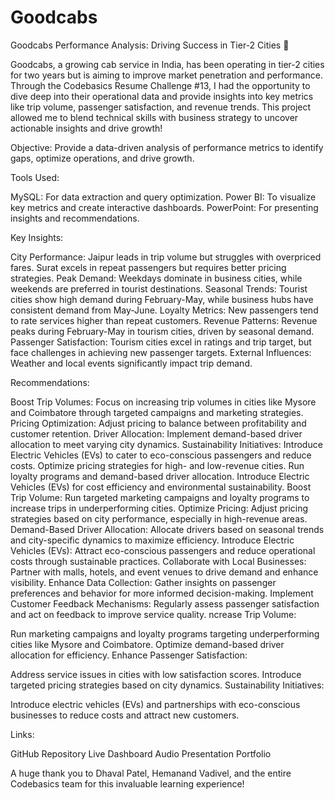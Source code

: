 # Goodcabs

Goodcabs Performance Analysis: Driving Success in Tier-2 Cities 🚖

Goodcabs, a growing cab service in India, has been operating in tier-2 cities for two years but is aiming to improve market penetration and performance. 
Through the Codebasics Resume Challenge #13, I had the opportunity to dive deep into their operational data and provide insights into key metrics like trip volume, passenger satisfaction, and revenue trends.
This project allowed me to blend technical skills with business strategy to uncover actionable insights and drive growth!

Objective: Provide a data-driven analysis of performance metrics to identify gaps, optimize operations, and drive growth.

Tools Used:

MySQL: For data extraction and query optimization.
Power BI: To visualize key metrics and create interactive dashboards.
PowerPoint: For presenting insights and recommendations.

Key Insights:

City Performance: Jaipur leads in trip volume but struggles with overpriced fares. Surat excels in repeat passengers but requires better pricing strategies.
Peak Demand: Weekdays dominate in business cities, while weekends are preferred in tourist destinations.
Seasonal Trends: Tourist cities show high demand during February-May, while business hubs have consistent demand from May-June.
Loyalty Metrics: New passengers tend to rate services higher than repeat customers.
Revenue Patterns: Revenue peaks during February-May in tourism cities, driven by seasonal demand.
Passenger Satisfaction: Tourism cities excel in ratings and trip target, but face challenges in achieving new passenger targets.
External Influences: Weather and local events significantly impact trip demand.

Recommendations:

Boost Trip Volumes: Focus on increasing trip volumes in cities like Mysore and Coimbatore through targeted campaigns and marketing strategies.
Pricing Optimization: Adjust pricing to balance between profitability and customer retention.
Driver Allocation: Implement demand-based driver allocation to meet varying city dynamics.
Sustainability Initiatives: Introduce Electric Vehicles (EVs) to cater to eco-conscious passengers and reduce costs.
Optimize pricing strategies for high- and low-revenue cities.
Run loyalty programs and demand-based driver allocation.
Introduce Electric Vehicles (EVs) for cost efficiency and environmental sustainability.
Boost Trip Volume: Run targeted marketing campaigns and loyalty programs to increase trips in underperforming cities.
Optimize Pricing: Adjust pricing strategies based on city performance, especially in high-revenue areas.
Demand-Based Driver Allocation: Allocate drivers based on seasonal trends and city-specific dynamics to maximize efficiency.
Introduce Electric Vehicles (EVs): Attract eco-conscious passengers and reduce operational costs through sustainable practices.
Collaborate with Local Businesses: Partner with malls, hotels, and event venues to drive demand and enhance visibility.
Enhance Data Collection: Gather insights on passenger preferences and behavior for more informed decision-making.
Implement Customer Feedback Mechanisms: Regularly assess passenger satisfaction and act on feedback to improve service quality.
ncrease Trip Volume:

Run marketing campaigns and loyalty programs targeting underperforming cities like Mysore and Coimbatore.
Optimize demand-based driver allocation for efficiency.
Enhance Passenger Satisfaction:

Address service issues in cities with low satisfaction scores.
Introduce targeted pricing strategies based on city dynamics.
Sustainability Initiatives:

Introduce electric vehicles (EVs) and partnerships with eco-conscious businesses to reduce costs and attract new customers.


Links:

GitHub Repository
Live Dashboard
Audio Presentation
Portfolio


 A huge thank you to Dhaval Patel, Hemanand Vadivel, and the entire Codebasics team for this invaluable learning experience!
